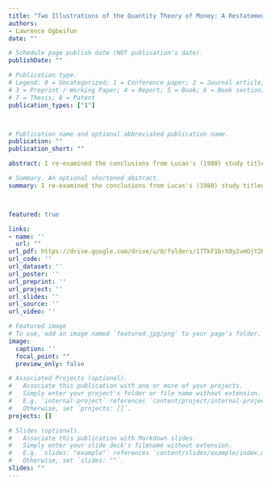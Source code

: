```yaml
---
title: "Two Illustrations of the Quantity Theory of Money: A Restatement"
authors:
- Lawrence Ogbeifun
date: ""

# Schedule page publish date (NOT publication's date).
publishDate: ""

# Publication type.
# Legend: 0 = Uncategorized; 1 = Conference paper; 2 = Journal article;
# 3 = Preprint / Working Paper; 4 = Report; 5 = Book; 6 = Book section;
# 7 = Thesis; 8 = Patent
publication_types: ["1"]



# Publication name and optional abbreviated publication name.
publication: ""
publication_short: ""

abstract: I re-examined the conclusions from Lucas's (1980) study titled "Two Illustrations of the Quantity Theory of Money" with several changes in mind. First, I considered different measurements of money (Divisia or Fisher-Ideal) to avoid the many measurement problems associated with the Federal Reserve’s published data. Second, I used the 10-year Treasury note to replace a short-term interest rate because the quantity theory is about long-run relationships between nominal magnitudes. Third, I used more recent filtering techniques like the Hamilton and Hodrick-Prescott filter. Finally, I used the GDP deflator for personal consumption expenditures instead of the CPI to eliminate any seasonal effect that may be present in quarterly data. The preliminary results have highlighted that filtered data produce larger estimates than the unfiltered counterpart. Also, Lucas’ proposition can only be established in the early subperiod when I used simple-sum M2 growth. When I used other money measurements in the early subperiod, the filtering technique determined if Lucas’ relationships held.

# Summary. An optional shortened abstract.
summary: I re-examined the conclusions from Lucas's (1980) study titled "Two Illustrations of the Quantity Theory of Money" with several changes in mind. First, I considered different measurements of money (Divisia or Fisher-Ideal) to avoid the many measurement problems associated with the Federal Reserve’s published data. Second, I used the 10-year Treasury note to replace a short-term interest rate because the quantity theory is about long-run relationships between nominal magnitudes. Third, I used more recent filtering techniques like the Hamilton and Hodrick-Prescott filter. Finally, I used the GDP deflator for personal consumption expenditures instead of the CPI to eliminate any seasonal effect that may be present in quarterly data. The preliminary results have highlighted that filtered data produce larger estimates than the unfiltered counterpart. Also, Lucas’ proposition can only be established in the early subperiod when I used simple-sum M2 growth. When I used other money measurements in the early subperiod, the filtering technique determined if Lucas’ relationships held.



featured: true

links:
- name: ''
  url: ""
url_pdf: https://drive.google.com/drive/u/0/folders/17TkF1brX8y2vmOjY2KXamk3uxYtDO--6
url_code: ''
url_dataset: ''
url_poster: ''
url_preprint: ''
url_project: ''
url_slides: ''
url_source: ''
url_video: ''

# Featured image
# To use, add an image named `featured.jpg/png` to your page's folder. 
image:
  caption: ''
  focal_point: ""
  preview_only: false

# Associated Projects (optional).
#   Associate this publication with one or more of your projects.
#   Simply enter your project's folder or file name without extension.
#   E.g. `internal-project` references `content/project/internal-project/index.md`.
#   Otherwise, set `projects: []`.
projects: []

# Slides (optional).
#   Associate this publication with Markdown slides.
#   Simply enter your slide deck's filename without extension.
#   E.g. `slides: "example"` references `content/slides/example/index.md`.
#   Otherwise, set `slides: ""`.
slides: ""
---
```

